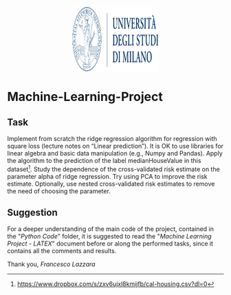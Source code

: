 <p align="center">
  <img width="200" height="150" src="logo.png">
</p>

# Machine-Learning-Project

## Task

Implement from scratch the ridge regression algorithm for regression with square loss (lecture notes on “Linear prediction”). It is OK to use libraries for linear algebra and basic data manipulation (e.g., Numpy and Pandas). Apply the algorithm to the prediction of the label medianHouseValue in this dataset[^1]. Study the dependence of the cross-validated risk estimate on the parameter alpha of ridge regression. Try using PCA to improve the risk estimate. Optionally, use nested cross-validated risk estimates to remove the need of choosing the parameter.

[^1]: https://www.dropbox.com/s/zxv6ujxl8kmijfb/cal-housing.csv?dl=0

## Suggestion

For a deeper understanding of the main code of the project, contained in the "*Python Code*" folder, it is suggested to read the "*Machine Learning Project - LATEX*" document before or along the performed tasks, since it contains all the comments and results.

Thank you,
*Francesco Lazzara*
